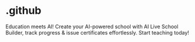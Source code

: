 # .github
Education meets AI! Create your AI-powered school with AI Live School Builder, track progress &amp; issue certificates effortlessly. Start teaching today!
